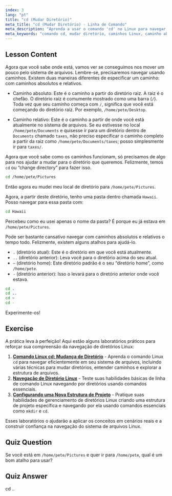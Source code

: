 ```yaml
---
index: 3
lang: "pt"
title: "cd (Mudar Diretório)"
meta_title: "cd (Mudar Diretório) - Linha de Comando"
meta_description: "Aprenda a usar o comando 'cd' no Linux para navegar por diretórios. Entenda caminhos absolutos, relativos e atalhos úteis. Comece sua jornada no Linux!"
meta_keywords: "comando cd, mudar diretório, caminhos Linux, caminho absoluto, caminho relativo, tutorial Linux, Linux para iniciantes, navegação Linux"
---
```


## Lesson Content

Agora que você sabe onde está, vamos ver se conseguimos nos mover um pouco pelo sistema de arquivos. Lembre-se, precisaremos navegar usando caminhos. Existem duas maneiras diferentes de especificar um caminho: com caminhos absolutos e relativos.

- Caminho absoluto: Este é o caminho a partir do diretório raiz. A raiz é o chefão. O diretório raiz é comumente mostrado como uma barra (`/`). Toda vez que seu caminho começa com `/`, significa que você está começando do diretório raiz. Por exemplo, `/home/pete/Desktop`.

- Caminho relativo: Este é o caminho a partir de onde você está atualmente no sistema de arquivos. Se eu estivesse no local `/home/pete/Documents` e quisesse ir para um diretório dentro de `Documents` chamado `taxes`, não preciso especificar o caminho completo a partir da raiz como `/home/pete/Documents/taxes`; posso simplesmente ir para `taxes/`.

Agora que você sabe como os caminhos funcionam, só precisamos de algo para nos ajudar a mudar para o diretório que queremos. Felizmente, temos `cd` ou “change directory” para fazer isso.

```bash
cd /home/pete/Pictures
```

Então agora eu mudei meu local de diretório para `/home/pete/Pictures`.

Agora, a partir deste diretório, tenho uma pasta dentro chamada `Hawaii`. Posso navegar para essa pasta com:

```bash
cd Hawaii
```

Percebeu como eu usei apenas o nome da pasta? É porque eu já estava em `/home/pete/Pictures`.

Pode ser bastante cansativo navegar com caminhos absolutos e relativos o tempo todo. Felizmente, existem alguns atalhos para ajudá-lo.

- `.` (diretório atual): Este é o diretório em que você está atualmente.
- `..` (diretório anterior): Leva você para o diretório acima do seu atual.
- `~` (diretório home): Este diretório padrão é o seu “diretório home”, como `/home/pete`.
- `-` (diretório anterior): Isso o levará para o diretório anterior onde você estava.

```bash
cd .
cd ..
cd ~
cd -
```

Experimente-os!

## Exercise

A prática leva à perfeição! Aqui estão alguns laboratórios práticos para reforçar sua compreensão da navegação de diretórios Linux:

1.  **[Comando Linux cd: Mudança de Diretório](https://labex.io/pt/labs/linux-linux-cd-command-directory-changing-209733)** - Aprenda o comando Linux `cd` para navegar eficientemente em seu sistema de arquivos, incluindo várias técnicas para mudar diretórios, entender caminhos e explorar a estrutura de arquivos.
2.  **[Navegação de Diretório Linux](https://labex.io/pt/labs/linux-directory-navigation-387844)** - Teste suas habilidades básicas de linha de comando Linux navegando por diretórios usando comandos essenciais.
3.  **[Configurando uma Nova Estrutura de Projeto](https://labex.io/pt/labs/linux-setting-up-a-new-project-structure-387859)** - Pratique suas habilidades de gerenciamento de diretórios Linux criando uma estrutura de projeto específica e navegando por ela usando comandos essenciais como `mkdir` e `cd`.

Esses laboratórios o ajudarão a aplicar os conceitos em cenários reais e a construir confiança na navegação do sistema de arquivos Linux.

## Quiz Question

Se você está em `/home/pete/Pictures` e quer ir para `/home/pete`, qual é um bom atalho para usar?

## Quiz Answer

cd ..
